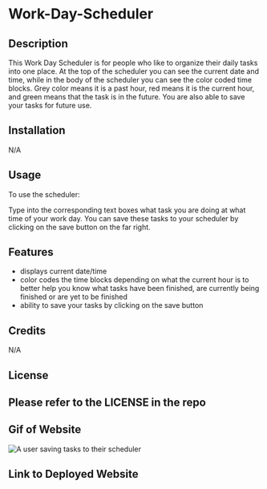 # Work-Day-Scheduler

## Description

This Work Day Scheduler is for people who like to organize their daily tasks into one place. At the top of the scheduler you can see the current date and time, while in the body of the scheduler you can see the color coded time blocks. Grey color means it is a past hour, red means it is the current hour, and green means that the task is in the future. You are also able to save your tasks for future use.

## Installation

N/A

## Usage

To use the scheduler:

Type into the corresponding text boxes what task you are doing at what time of your work day. You can save these tasks to your scheduler by clicking on the save button on the far right.

## Features

- displays current date/time
- color codes the time blocks depending on what the current hour is to better help you know what tasks have been finished, are currently being finished or are yet to be finished
- ability to save your tasks by clicking on the save button

## Credits

N/A

## License

Please refer to the LICENSE in the repo
---

## Gif of Website

![A user saving tasks to their scheduler](./assets/images/Workday%20Scheduler%20Gif.gif)

## Link to Deployed Website

